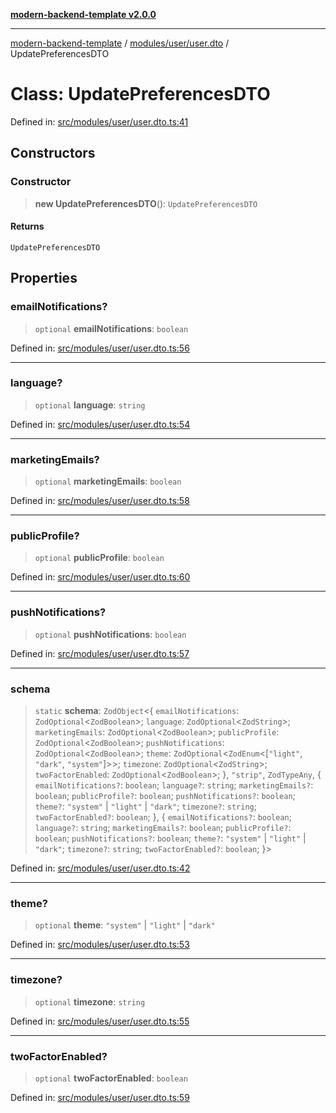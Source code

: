 [**modern-backend-template v2.0.0**](../../../../README.md)

***

[modern-backend-template](../../../../modules.md) / [modules/user/user.dto](../README.md) / UpdatePreferencesDTO

# Class: UpdatePreferencesDTO

Defined in: [src/modules/user/user.dto.ts:41](https://github.com/maemreyo/saas-4cus-nodejs/blob/2a5b3f3aa11335dfa561e80e1feabb8e6084261e/src/modules/user/user.dto.ts#L41)

## Constructors

### Constructor

> **new UpdatePreferencesDTO**(): `UpdatePreferencesDTO`

#### Returns

`UpdatePreferencesDTO`

## Properties

### emailNotifications?

> `optional` **emailNotifications**: `boolean`

Defined in: [src/modules/user/user.dto.ts:56](https://github.com/maemreyo/saas-4cus-nodejs/blob/2a5b3f3aa11335dfa561e80e1feabb8e6084261e/src/modules/user/user.dto.ts#L56)

***

### language?

> `optional` **language**: `string`

Defined in: [src/modules/user/user.dto.ts:54](https://github.com/maemreyo/saas-4cus-nodejs/blob/2a5b3f3aa11335dfa561e80e1feabb8e6084261e/src/modules/user/user.dto.ts#L54)

***

### marketingEmails?

> `optional` **marketingEmails**: `boolean`

Defined in: [src/modules/user/user.dto.ts:58](https://github.com/maemreyo/saas-4cus-nodejs/blob/2a5b3f3aa11335dfa561e80e1feabb8e6084261e/src/modules/user/user.dto.ts#L58)

***

### publicProfile?

> `optional` **publicProfile**: `boolean`

Defined in: [src/modules/user/user.dto.ts:60](https://github.com/maemreyo/saas-4cus-nodejs/blob/2a5b3f3aa11335dfa561e80e1feabb8e6084261e/src/modules/user/user.dto.ts#L60)

***

### pushNotifications?

> `optional` **pushNotifications**: `boolean`

Defined in: [src/modules/user/user.dto.ts:57](https://github.com/maemreyo/saas-4cus-nodejs/blob/2a5b3f3aa11335dfa561e80e1feabb8e6084261e/src/modules/user/user.dto.ts#L57)

***

### schema

> `static` **schema**: `ZodObject`\<\{ `emailNotifications`: `ZodOptional`\<`ZodBoolean`\>; `language`: `ZodOptional`\<`ZodString`\>; `marketingEmails`: `ZodOptional`\<`ZodBoolean`\>; `publicProfile`: `ZodOptional`\<`ZodBoolean`\>; `pushNotifications`: `ZodOptional`\<`ZodBoolean`\>; `theme`: `ZodOptional`\<`ZodEnum`\<\[`"light"`, `"dark"`, `"system"`\]\>\>; `timezone`: `ZodOptional`\<`ZodString`\>; `twoFactorEnabled`: `ZodOptional`\<`ZodBoolean`\>; \}, `"strip"`, `ZodTypeAny`, \{ `emailNotifications?`: `boolean`; `language?`: `string`; `marketingEmails?`: `boolean`; `publicProfile?`: `boolean`; `pushNotifications?`: `boolean`; `theme?`: `"system"` \| `"light"` \| `"dark"`; `timezone?`: `string`; `twoFactorEnabled?`: `boolean`; \}, \{ `emailNotifications?`: `boolean`; `language?`: `string`; `marketingEmails?`: `boolean`; `publicProfile?`: `boolean`; `pushNotifications?`: `boolean`; `theme?`: `"system"` \| `"light"` \| `"dark"`; `timezone?`: `string`; `twoFactorEnabled?`: `boolean`; \}\>

Defined in: [src/modules/user/user.dto.ts:42](https://github.com/maemreyo/saas-4cus-nodejs/blob/2a5b3f3aa11335dfa561e80e1feabb8e6084261e/src/modules/user/user.dto.ts#L42)

***

### theme?

> `optional` **theme**: `"system"` \| `"light"` \| `"dark"`

Defined in: [src/modules/user/user.dto.ts:53](https://github.com/maemreyo/saas-4cus-nodejs/blob/2a5b3f3aa11335dfa561e80e1feabb8e6084261e/src/modules/user/user.dto.ts#L53)

***

### timezone?

> `optional` **timezone**: `string`

Defined in: [src/modules/user/user.dto.ts:55](https://github.com/maemreyo/saas-4cus-nodejs/blob/2a5b3f3aa11335dfa561e80e1feabb8e6084261e/src/modules/user/user.dto.ts#L55)

***

### twoFactorEnabled?

> `optional` **twoFactorEnabled**: `boolean`

Defined in: [src/modules/user/user.dto.ts:59](https://github.com/maemreyo/saas-4cus-nodejs/blob/2a5b3f3aa11335dfa561e80e1feabb8e6084261e/src/modules/user/user.dto.ts#L59)
